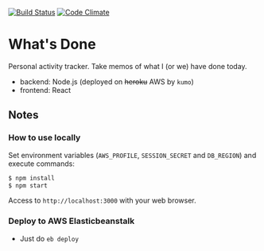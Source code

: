 
[![Build Status](https://travis-ci.org/ryu1kn/whatsdone.svg?branch=master)](https://travis-ci.org/ryu1kn/whatsdone) [![Code Climate](https://codeclimate.com/github/ryu1kn/whatsdone/badges/gpa.svg)](https://codeclimate.com/github/ryu1kn/whatsdone)

# What's Done

Personal activity tracker. Take memos of what I (or we) have done today.

- backend: Node.js (deployed on ~~heroku~~ AWS by `kumo`)
- frontend: React

## Notes

### How to use locally

Set environment variables (`AWS_PROFILE`, `SESSION_SECRET` and `DB_REGION`) and execute commands:

```sh
$ npm install
$ npm start
```

Access to `http://localhost:3000` with your web browser.

### Deploy to AWS Elasticbeanstalk

* Just do `eb deploy`
